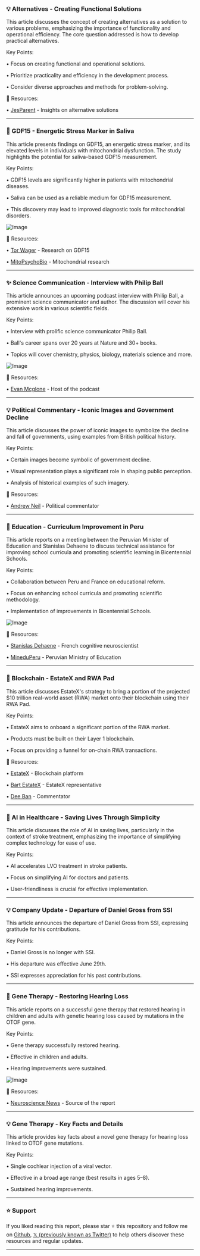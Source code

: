 ### 💡 Alternatives - Creating Functional Solutions

This article discusses the concept of creating alternatives as a solution to various problems, emphasizing the importance of functionality and operational efficiency.  The core question addressed is how to develop practical alternatives.


Key Points:

• Focus on creating functional and operational solutions.


• Prioritize practicality and efficiency in the development process.


• Consider diverse approaches and methods for problem-solving.


🔗 Resources:

• [JesParent](https://x.com/JesParent) - Insights on alternative solutions


---

### 🤖 GDF15 - Energetic Stress Marker in Saliva

This article presents findings on GDF15, an energetic stress marker, and its elevated levels in individuals with mitochondrial dysfunction.  The study highlights the potential for saliva-based GDF15 measurement.


Key Points:

• GDF15 levels are significantly higher in patients with mitochondrial diseases.


• Saliva can be used as a reliable medium for GDF15 measurement.


• This discovery may lead to improved diagnostic tools for mitochondrial disorders.


![Image](https://pbs.twimg.com/media/Gu4VZBjWQAAArO9?format=jpg&name=small)

🔗 Resources:

• [Tor Wager](https://x.com/torwager) - Research on GDF15


• [MitoPsychoBio](https://x.com/MitoPsychoBio) - Mitochondrial research


---

### ✨ Science Communication - Interview with Philip Ball

This article announces an upcoming podcast interview with Philip Ball, a prominent science communicator and author.  The discussion will cover his extensive work in various scientific fields.


Key Points:

•  Interview with prolific science communicator Philip Ball.


•  Ball's career spans over 20 years at Nature and 30+ books.


•  Topics will cover chemistry, physics, biology, materials science and more.


![Image](https://pbs.twimg.com/media/GvAB6JiXkAATZNR?format=jpg&name=small)

🔗 Resources:

• [Evan Mcglone](https://x.com/evan_mcgl) - Host of the podcast


---

### 💡 Political Commentary - Iconic Images and Government Decline

This article discusses the power of iconic images to symbolize the decline and fall of governments, using examples from British political history.


Key Points:

•  Certain images become symbolic of government decline.


•  Visual representation plays a significant role in shaping public perception.


•  Analysis of historical examples of such imagery.



🔗 Resources:

• [Andrew Neil](https://x.com/afneil) - Political commentator


---

### 🤖 Education - Curriculum Improvement in Peru

This article reports on a meeting between the Peruvian Minister of Education and Stanislas Dehaene to discuss technical assistance for improving school curricula and promoting scientific learning in Bicentennial Schools.


Key Points:

• Collaboration between Peru and France on educational reform.


• Focus on enhancing school curricula and promoting scientific methodology.


• Implementation of improvements in Bicentennial Schools.


![Image](https://pbs.twimg.com/media/Gu9O86zWUAAw-oZ?format=jpg&name=small)

🔗 Resources:

• [Stanislas Dehaene](https://x.com/StanDehaene) -  French cognitive neuroscientist


• [MineduPeru](https://x.com/MineduPeru) - Peruvian Ministry of Education


---

### 🚀 Blockchain - EstateX and RWA Pad

This article discusses EstateX's strategy to bring a portion of the projected $10 trillion real-world asset (RWA) market onto their blockchain using their RWA Pad.


Key Points:

• EstateX aims to onboard a significant portion of the RWA market.


•  Products must be built on their Layer 1 blockchain.


•  Focus on providing a funnel for on-chain RWA transactions.


🔗 Resources:

• [EstateX](https://x.com/estatexeu) - Blockchain platform


• [Bart EstateX](https://x.com/BartEstateX) -  EstateX representative


• [Dee Ban](https://x.com/deeban_r) - Commentator


---

### 🤖 AI in Healthcare - Saving Lives Through Simplicity

This article discusses the role of AI in saving lives, particularly in the context of stroke treatment, emphasizing the importance of simplifying complex technology for ease of use.


Key Points:

• AI accelerates LVO treatment in stroke patients.


•  Focus on simplifying AI for doctors and patients.


•  User-friendliness is crucial for effective implementation.



---

### 💡 Company Update - Departure of Daniel Gross from SSI

This article announces the departure of Daniel Gross from SSI, expressing gratitude for his contributions.


Key Points:

• Daniel Gross is no longer with SSI.


•  His departure was effective June 29th.


•  SSI expresses appreciation for his past contributions.


---

### 🤖 Gene Therapy - Restoring Hearing Loss

This article reports on a successful gene therapy that restored hearing in children and adults with genetic hearing loss caused by mutations in the OTOF gene.


Key Points:

•  Gene therapy successfully restored hearing.


•  Effective in children and adults.


•  Hearing improvements were sustained.


![Image](https://pbs.twimg.com/media/Gu8p3eXWMAAKLoc?format=jpg&name=small)

🔗 Resources:

• [Neuroscience News](https://x.com/NeuroscienceNew) - Source of the report


---

### 💡 Gene Therapy - Key Facts and Details

This article provides key facts about a novel gene therapy for hearing loss linked to OTOF gene mutations.


Key Points:

•  Single cochlear injection of a viral vector.


•  Effective in a broad age range (best results in ages 5–8).


•  Sustained hearing improvements.


---

### ⭐️ Support

If you liked reading this report, please star ⭐️ this repository and follow me on [Github](https://github.com/Drix10), [𝕏 (previously known as Twitter)](https://x.com/DRIX_10_) to help others discover these resources and regular updates.

---